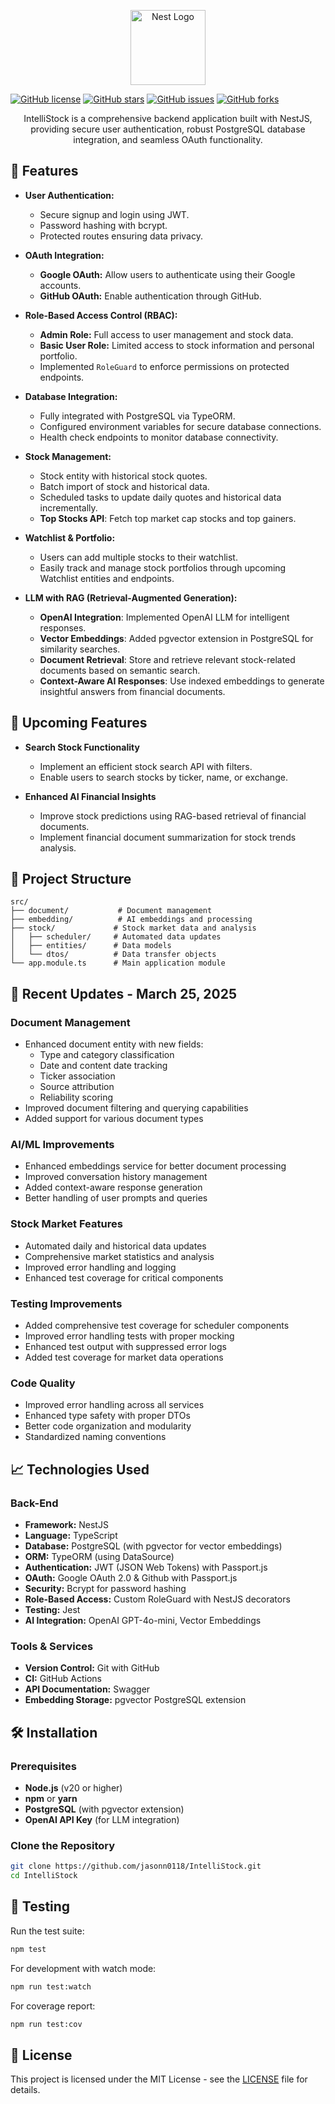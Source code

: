<p align="center">
  <a href="https://nestjs.com/" target="_blank">
    <img src="https://nestjs.com/img/logo-small.svg" width="120" alt="Nest Logo" />
  </a>
</p>

[![GitHub license](https://img.shields.io/github/license/jasonn0118/IntelliStock.svg)](https://github.com/jasonn0118/IntelliStock/blob/main/LICENSE)
[![GitHub stars](https://img.shields.io/github/stars/jasonn0118/IntelliStock.svg?style=social&label=Star)](https://github.com/jasonn0118/IntelliStock/stargazers)
[![GitHub issues](https://img.shields.io/github/issues/jasonn0118/IntelliStock.svg)](https://github.com/jasonn0118/IntelliStock/issues)
[![GitHub forks](https://img.shields.io/github/forks/jasonn0118/IntelliStock.svg)](https://github.com/jasonn0118/IntelliStock/network)

<p align="center">
  IntelliStock is a comprehensive backend application built with NestJS, providing secure user authentication, robust PostgreSQL database integration, and seamless OAuth functionality.
</p>

## 🚀 Features

- **User Authentication:**
  - Secure signup and login using JWT.
  - Password hashing with bcrypt.
  - Protected routes ensuring data privacy.
  
- **OAuth Integration:**
  - **Google OAuth:** Allow users to authenticate using their Google accounts.
  - **GitHub OAuth:** Enable authentication through GitHub.
  
- **Role-Based Access Control (RBAC):**
  - **Admin Role:** Full access to user management and stock data.
  - **Basic User Role:** Limited access to stock information and personal portfolio.
  - Implemented `RoleGuard` to enforce permissions on protected endpoints.

- **Database Integration:**
  - Fully integrated with PostgreSQL via TypeORM.
  - Configured environment variables for secure database connections.
  - Health check endpoints to monitor database connectivity.

- **Stock Management:**
  - Stock entity with historical stock quotes.
  - Batch import of stock and historical data.
  - Scheduled tasks to update daily quotes and historical data incrementally.
  - **Top Stocks API**: Fetch top market cap stocks and top gainers.
  
- **Watchlist & Portfolio:**
  - Users can add multiple stocks to their watchlist.
  - Easily track and manage stock portfolios through upcoming Watchlist entities and endpoints.

- **LLM with RAG (Retrieval-Augmented Generation):**
  - **OpenAI Integration**: Implemented OpenAI LLM for intelligent responses.
  - **Vector Embeddings**: Added pgvector extension in PostgreSQL for similarity searches.
  - **Document Retrieval**: Store and retrieve relevant stock-related documents based on semantic search.
  - **Context-Aware AI Responses**: Use indexed embeddings to generate insightful answers from financial documents.

## 🚚 Upcoming Features

- **Search Stock Functionality**
  - Implement an efficient stock search API with filters.
  - Enable users to search stocks by ticker, name, or exchange.

- **Enhanced AI Financial Insights**
  - Improve stock predictions using RAG-based retrieval of financial documents.
  - Implement financial document summarization for stock trends analysis.

## 📁 Project Structure

```
src/
├── document/           # Document management
├── embedding/          # AI embeddings and processing
├── stock/             # Stock market data and analysis
│   ├── scheduler/     # Automated data updates
│   ├── entities/      # Data models
│   └── dtos/          # Data transfer objects
└── app.module.ts      # Main application module
```

## 🔧 Recent Updates - March 25, 2025

### Document Management
- Enhanced document entity with new fields:
  - Type and category classification
  - Date and content date tracking
  - Ticker association
  - Source attribution
  - Reliability scoring
- Improved document filtering and querying capabilities
- Added support for various document types

### AI/ML Improvements
- Enhanced embeddings service for better document processing
- Improved conversation history management
- Added context-aware response generation
- Better handling of user prompts and queries

### Stock Market Features
- Automated daily and historical data updates
- Comprehensive market statistics and analysis
- Improved error handling and logging
- Enhanced test coverage for critical components

### Testing Improvements
- Added comprehensive test coverage for scheduler components
- Improved error handling tests with proper mocking
- Enhanced test output with suppressed error logs
- Added test coverage for market data operations

### Code Quality
- Improved error handling across all services
- Enhanced type safety with proper DTOs
- Better code organization and modularity
- Standardized naming conventions

## 📈 Technologies Used

### Back-End
- **Framework:** NestJS
- **Language:** TypeScript
- **Database:** PostgreSQL (with pgvector for vector embeddings)
- **ORM:** TypeORM (using DataSource)
- **Authentication:** JWT (JSON Web Tokens) with Passport.js
- **OAuth:** Google OAuth 2.0 & Github with Passport.js
- **Security:** Bcrypt for password hashing
- **Role-Based Access:** Custom RoleGuard with NestJS decorators
- **Testing:** Jest
- **AI Integration:** OpenAI GPT-4o-mini, Vector Embeddings

### Tools & Services
- **Version Control:** Git with GitHub
- **CI:** GitHub Actions
- **API Documentation:** Swagger
- **Embedding Storage:** pgvector PostgreSQL extension

## 🛠️ Installation

### Prerequisites
- **Node.js** (v20 or higher)
- **npm** or **yarn**
- **PostgreSQL** (with pgvector extension)
- **OpenAI API Key** (for LLM integration)

### Clone the Repository

```bash
git clone https://github.com/jasonn0118/IntelliStock.git
cd IntelliStock
```

## 🧪 Testing

Run the test suite:
```bash
npm test
```

For development with watch mode:
```bash
npm run test:watch
```

For coverage report:
```bash
npm run test:cov
```

## 📄 License

This project is licensed under the MIT License - see the [LICENSE](LICENSE) file for details.

